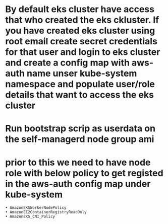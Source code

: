 # By default eks cluster have access that who created the eks ckluster. If you have created eks cluster using root email create secret credentials for that user and login to eks cluster and create a config map with aws-auth name unser kube-system namespace  and populate user/role details that want to access the eks cluster

# Run bootstrap scrip as userdata on the self-managerd node group ami 

# prior to this we need to have node role with below policy  to get registed in the aws-auth config map under kube-system 

	• AmazonEKSWorkerNodePolicy
	• AmazonEC2ContainerRegistryReadOnly
	• AmazonEKS_CNI_Policy


